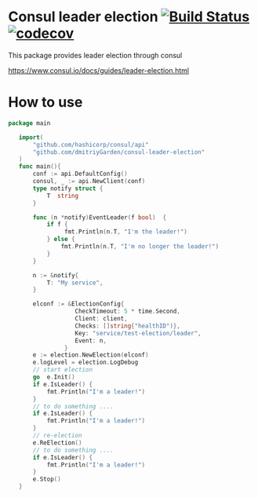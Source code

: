 Consul leader election
[![Build Status](https://travis-ci.org/dmitriyGarden/consul-leader-election.svg?branch=master)](https://travis-ci.org/dmitriyGarden/consul-leader-election)
[![codecov](https://codecov.io/gh/dmitriyGarden/consul-leader-election/branch/master/graph/badge.svg)](https://codecov.io/gh/dmitriyGarden/consul-leader-election)
======================

This package provides leader election through consul

 https://www.consul.io/docs/guides/leader-election.html

 How to use
 ==========
 ```go
 package main

    import(
        "github.com/hashicorp/consul/api"
        "github.com/dmitriyGarden/consul-leader-election"
    )
    func main(){
        conf := api.DefaultConfig()
    	consul, _ := api.NewClient(conf)
    	type notify struct {
    	    T  string
    	}

        func (n *notify)EventLeader(f bool)  {
            if f {
                 fmt.Println(n.T, "I'm the leader!")
            } else {
                fmt.Println(n.T, "I'm no longer the leader!")
            }
        }

        n := &notify{
        	T: "My service",
        }

    	elconf := &ElectionConfig{
                  	CheckTimeout: 5 * time.Second,
                  	Client: client,
                  	Checks: []string{"healthID")},
                  	Key: "service/test-election/leader",
                  	Event: n,
                 }
    	e := election.NewElection(elconf)
    	e.logLevel = election.LogDebug
    	// start election
    	go  e.Init()
    	if e.IsLeader() {
            fmt.Println("I'm a leader!")
        }
    	// to do something ....
    	if e.IsLeader() {
    		fmt.Println("I'm a leader!")
    	}
    	// re-election
    	e.ReElection()
    	// to do something ....
    	if e.IsLeader() {
    		fmt.Println("I'm a leader!")
    	}
    	e.Stop()
    }
